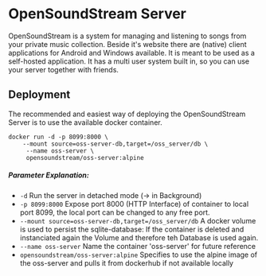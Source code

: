 # OpenSoundStream Server

OpenSoundStream is a system for managing and listening to songs from your private music collection. Beside it's website there are (native) client applications for Android and Windows available. It is meant to be used as a self-hosted application. It has a multi user system built in, so you can use your server together with friends.
## Deployment
The recommended and easiest way of deploying the OpenSoundStream Server is to use the available docker container.

    docker run -d -p 8099:8000 \
        --mount source=oss-server-db,target=/oss_server/db \
         --name oss-server \
         opensoundstream/oss-server:alpine

##### Parameter Explanation:
- `-d` Run the server in detached mode (-> in Background)
- `-p 8099:8000` Expose port 8000 (HTTP Interface) of container to local port 8099, the local port can be changed to any free port.
- `--mount source=oss-server-db,target=/oss_server/db` A docker volume is used to persist the sqlite-database: If the container is deleted and instanciated again the Volume and therefore teh Database is used again.
- `--name oss-server` Name the container 'oss-server' for future reference
- `opensoundstream/oss-server:alpine` Specifies to use the alpine image of the oss-server and pulls it from dockerhub if not available locally